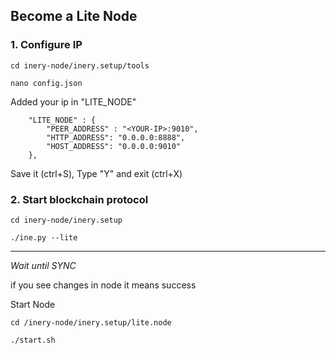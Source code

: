 ## Become a Lite Node

### 1. Configure IP

```
cd inery-node/inery.setup/tools
```

```
nano config.json
```

Added your ip in "LITE_NODE"

```
    "LITE_NODE" : {
        "PEER_ADDRESS" : "<YOUR-IP>:9010",
        "HTTP_ADDRESS": "0.0.0.0:8888",
        "HOST_ADDRESS": "0.0.0.0:9010"
    },
```

Save it (ctrl+S), Type "Y" and exit (ctrl+X)

### 2. Start blockchain protocol

```
cd inery-node/inery.setup
```

```
./ine.py --lite
```

---

*Wait until SYNC*

if you see changes in node it means success

Start Node

```
cd /inery-node/inery.setup/lite.node
```

```
./start.sh
```











